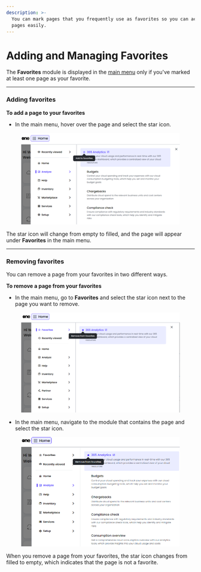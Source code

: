 ```yaml
---
description: >-
  You can mark pages that you frequently use as favorites so you can access such
  pages easily.
---
```


# Adding and Managing Favorites

The **Favorites** module is displayed in the [main menu](navigating-the-home-page.md#main-menu) only if you've marked at least one page as your favorite.

***

### Adding favorites

**To add a page to your favorites**

* In the main menu, hover over the page and select the star icon.&#x20;

<figure><img src="../.gitbook/assets/image (21) (1).png" alt=""><figcaption></figcaption></figure>

The star icon will change from empty to filled, and the page will appear under **Favorites** in the main menu.

***

### Removing favorites

You can remove a page from your favorites in two different ways.

**To remove a page from your favorites**

* In the main menu, go to **Favorites** and select the star icon next to the page you want to remove.

<figure><img src="../.gitbook/assets/image (19) (1).png" alt=""><figcaption></figcaption></figure>

* In the main menu, navigate to the module that contains the page and select the star icon.&#x20;

<figure><img src="../.gitbook/assets/image (20) (1).png" alt=""><figcaption></figcaption></figure>

When you remove a page from your favorites, the star icon changes from filled to empty, which indicates that the page is not a favorite.&#x20;
